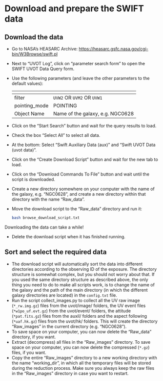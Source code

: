 # Download and prepare the SWIFT data

## Download the data

- Go to NASA’s HEASARC Archive: <https://heasarc.gsfc.nasa.gov/cgi-bin/W3Browse/swift.pl>
- Next to “UVOT Log”, click on “parameter search form” to open the SWIFT UVOT Data Query form.
- Use the following parameters (and leave the other parameters to the default values):

    |<!-- -->  | <!-- -->                              |
    | ------------  | -------------                    |
    | filter        | `UVW2` OR `UVM2` OR `UVW1`       |
    | pointing_mode | POINTING                         |
    | Object Name   | Name of the galaxy, e.g. NGC0628 |

- Click on the “Start Search” button and wait for the query results to load.
- Check the box “Select All” to select all data.
- At the bottom: Select “Swift Auxiliary Data (aux)” and “Swift UVOT Data (uvot data)”.
- Click on the “Create Download Script” button and wait for the new tab to load.
- Click on the “Download Commands To File” button and wait until the script is downloaded.
- Create a new directory somewhere on your computer with the name of the galaxy, e.g. “NGC0628”, and create a new directory within that directory with the name “Raw_data”.
- Move the download script to the “Raw_data” directory and run it:

    ```sh
    bash browse_download_script.txt
    ```

Downloading the data can take a while!

- Delete the download script when it has finished running.

## Sort and select the required data

- The download script will automatically sort the data into different directories according to the observing ID of the exposure. The directory structure is somewhat complex, but you should not worry about that. If you used the same directory structure as described above, the only thing you need to do to make all scripts work, is to change the name of the galaxy and the path of the main directory (in which the different galaxy directories are located) in the `config.txt` file.
- Run the script collect_images.py to collect all the UV raw image (`*_rw.img.gz`) files from the uvot/image/ folders, the UV event files (`*w1po_uf.evt.gz`) from the uvot/event/ folders, the attitude (`*pat.fits.gz`) files from the auxil/ folders and the aspect following (`*uaf.hk.gz`) files from the uvot/hk/ folders. This will create the directory “Raw_images” in the current directory (e.g. “NGC0628”).
- To save space on your computer, you can now delete the “Raw_data” directory, if you want.
- Extract (decompress) all files in the “Raw_images” directory. To save space on your computer, you can now delete the compressed (`*.gz`) files, if you want.
- Copy the entire “Raw_images” directory to a new working directory with the name “working_dir”, in which all the temporary files will be stored during the reduction process. Make sure you always keep the raw files in the “Raw_images” directory in case you want to restart.
